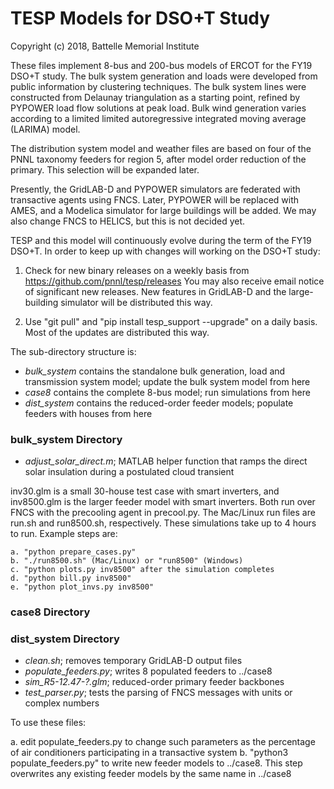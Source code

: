 # TESP Models for DSO+T Study

Copyright (c) 2018, Battelle Memorial Institute

These files implement 8-bus and 200-bus models of ERCOT for the FY19
DSO+T study. The bulk system generation and loads were developed from public
information by clustering techniques. The bulk system lines were constructed
from Delaunay triangulation as a starting point, refined by PYPOWER load
flow solutions at peak load. Bulk wind generation varies according to a
limited limited autoregressive integrated moving average (LARIMA) model.

The distribution system model and weather files are based on four of the 
PNNL taxonomy feeders for region 5, after model order reduction of the primary.
This selection will be expanded later.

Presently, the GridLAB-D and PYPOWER simulators are federated with transactive
agents using FNCS. Later, PYPOWER will be replaced with AMES, and a Modelica
simulator for large buildings will be added. We may also change FNCS to
HELICS, but this is not decided yet.

TESP and this model will continuously evolve during the term of the FY19
DSO+T. In order to keep up with changes will working on the DSO+T study:

1.  Check for new binary releases on a weekly basis from 
https://github.com/pnnl/tesp/releases You may also receive email notice of 
significant new releases.  New features in GridLAB-D and the 
large-building simulator will be distributed this way.  

2. Use "git pull" and "pip install tesp_support --upgrade" on a daily basis.  Most of the updates are distributed this way.  

The sub-directory structure is:

- *bulk_system* contains the standalone bulk generation, load and transmission system model; update the bulk system model from here
- *case8* contains the complete 8-bus model; run simulations from here
- *dist_system* contains the reduced-order feeder models; populate feeders with houses from here

### bulk_system Directory

- *adjust_solar_direct.m*; MATLAB helper function that ramps the direct solar insulation during a postulated cloud transient

inv30.glm is a small 30-house test case with smart inverters, and inv8500.glm 
is the larger feeder model with smart inverters. Both run over FNCS with the 
precooling agent in precool.py.  The Mac/Linux run files are run.sh and run8500.sh, 
respectively.  These simulations take up to 4 hours to run. Example steps are:

    a. "python prepare_cases.py"
    b. "./run8500.sh" (Mac/Linux) or "run8500" (Windows)
    c. "python plots.py inv8500" after the simulation completes
    d. "python bill.py inv8500"
    e. "python plot_invs.py inv8500"

### case8 Directory

### dist_system Directory

- *clean.sh*; removes temporary GridLAB-D output files
- *populate_feeders.py*; writes 8 populated feeders to ../case8
- *sim_R5-12.47-?.glm*; reduced-order primary feeder backbones
- *test_parser.py*; tests the parsing of FNCS messages with units or complex numbers

To use these files:

  a. edit populate_feeders.py to change such parameters as the percentage of air conditioners participating in a transactive system
  b. "python3 populate_feeders.py" to write new feeder models to ../case8. This step overwrites any existing feeder models by the same name in ../case8